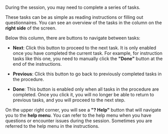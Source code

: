 During the session, you may need to complete a series of tasks.

These tasks can be as simple as reading instructions or filling out questionnaires. You can see an overview of the tasks in the column on the **right side** of the screen.

Below this column, there are buttons to navigate between tasks:

- **Next**: Click this button to proceed to the next task. It is only enabled once you have completed the current task. For example, for instruction tasks like this one, you need to manually click the **"Done"** button at the end of the instructions.

- **Previous**: Click this button to go back to previously completed tasks in the procedure.

- **Done**: This button is enabled only when all tasks in the procedure are completed. Once you click it, you will no longer be able to return to previous tasks, and you will proceed to the next step.

On the upper right corner, you will see a **"? Help"** button that will navigate you to the **help menu**. You can refer to the help menu when you have questions or encounter issues during the session. Sometimes you are referred to the help menu in the instructions.
